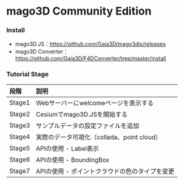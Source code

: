 # mago3D Community Edition

### Install
 -  mago3D.JS：https://github.com/Gaia3D/mago3djs/releases
 -  mago3D Converter：https://github.com/Gaia3D/F4DConverter/tree/master/install

### Tutorial Stage
|段階|説明|
|:---|:---|
|Stage1|Webサーバーにwelcomeページを表示する|
|Stage2|Cesiumでmago3D.JSを開始する|
|Stage3|サンプルデータの設定ファイルを追加|
|Stage4|実際のデータ可視化（collada、point cloud）|
|Stage5|APIの使用 -  Label表示|
|Stage6|APIの使用 -  BoundingBox|
|Stage7|APIの使用 - ポイントクラウドの色のタイプを変更|
